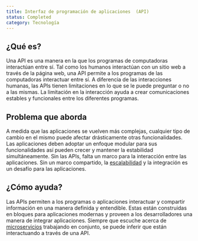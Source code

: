 ```yaml
---
title: Interfaz de programación de aplicaciones  (API)
status: Completed
category: Tecnología
---
```


## ¿Qué es?

Una API es una manera en la que los programas de computadoras interactúan entre sí. Tal como los humanos interactúan con un sitio web a través de la página web, una API permite a los programas de las computadoras interactuar entre sí. A diferencia de las interacciones humanas, las APIs tienen limitaciones en lo que se le puede preguntar o no a las mismas. La limitación en la interacción ayuda a crear comunicaciones estables y funcionales entre los diferentes programas.

## Problema que aborda

A medida que las aplicaciones se vuelven más complejas, cualquier tipo de cambio en el mismo puede afectar drásticamente otras funcionalidades. Las aplicaciones deben adoptar un enfoque modular para sus funcionalidades así pueden crecer y mantener la estabilidad simultáneamente. Sin las APIs, falta un marco para la interacción entre las aplicaciones. Sin un marco compartido, la [escalabilidad](/scalability/) y la integración es un desafío para las aplicaciones.

## ¿Cómo ayuda?

Las APIs permiten a los programas o aplicaciones interactuar y compartir información en una manera definida y entendible. Estas están construidas en bloques para aplicaciones modernas y proveen a los desarrolladores una manera de integrar aplicaciones. Siempre que escuche acerca de [microservicios](/microservices/) trabajando en conjunto, se puede inferir que están interactuando a través de una API.
